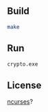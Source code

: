 ## Build
```Bash
make
```

## Run
```Bash
crypto.exe
```

## License
[ncurses](https://invisible-island.net/ncurses/ncurses-license.html)?
